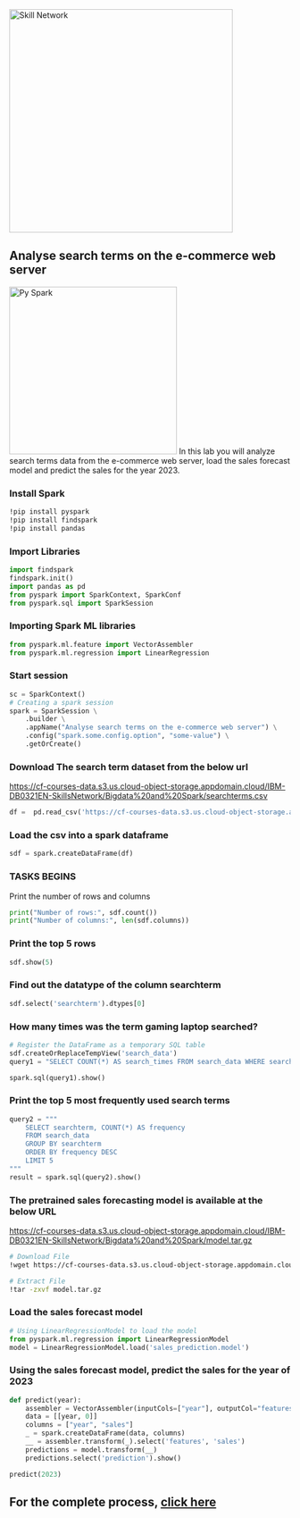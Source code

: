 <img src="https://cf-courses-data.s3.us.cloud-object-storage.appdomain.cloud/IBM-DB0321EN-SkillsNetwork/images/IDSN-logo.png" alt="Skill Network" width="400px">


## Analyse search terms on the e-commerce web server
<img src="https://www.edureka.co/blog/wp-content/uploads/2018/07/PySpark-logo-1.jpeg" alt="Py Spark" width="300px">
In this lab you will  analyze search terms data from the e-commerce web server,  load the sales forecast model and predict the sales for the year 2023.

### Install Spark
```bash
!pip install pyspark
!pip install findspark
!pip install pandas
```
### Import Libraries
```python
import findspark
findspark.init()
import pandas as pd
from pyspark import SparkContext, SparkConf
from pyspark.sql import SparkSession
```
### Importing Spark ML libraries
```python
from pyspark.ml.feature import VectorAssembler
from pyspark.ml.regression import LinearRegression
```


### Start session
```python
sc = SparkContext()
# Creating a spark session
spark = SparkSession \
    .builder \
    .appName("Analyse search terms on the e-commerce web server") \
    .config("spark.some.config.option", "some-value") \
    .getOrCreate()
```
### Download The search term dataset from the below url
https://cf-courses-data.s3.us.cloud-object-storage.appdomain.cloud/IBM-DB0321EN-SkillsNetwork/Bigdata%20and%20Spark/searchterms.csv

```python
df =  pd.read_csv('https://cf-courses-data.s3.us.cloud-object-storage.appdomain.cloud/IBM-DB0321EN-SkillsNetwork/Bigdata%20and%20Spark/searchterms.csv')
```

### Load the csv into a spark dataframe
```python
sdf = spark.createDataFrame(df)
```
### TASKS BEGINS
Print the number of rows and columns
```python
print("Number of rows:", sdf.count())
print("Number of columns:", len(sdf.columns))
```
### Print the top 5 rows
```python
sdf.show(5)
```
### Find out the datatype of the column searchterm
```python
sdf.select('searchterm').dtypes[0]
```
### How many times was the term gaming laptop searched?
```python
# Register the DataFrame as a temporary SQL table
sdf.createOrReplaceTempView('search_data')
query1 = "SELECT COUNT(*) AS search_times FROM search_data WHERE searchterm = 'gaming laptop'"

spark.sql(query1).show()
```
### Print the top 5 most frequently used search terms
```python
query2 = """
    SELECT searchterm, COUNT(*) AS frequency
    FROM search_data
    GROUP BY searchterm
    ORDER BY frequency DESC
    LIMIT 5
"""
result = spark.sql(query2).show()
```
### The pretrained sales forecasting model is available at the below URL
https://cf-courses-data.s3.us.cloud-object-storage.appdomain.cloud/IBM-DB0321EN-SkillsNetwork/Bigdata%20and%20Spark/model.tar.gz

``` bash
# Download File
!wget https://cf-courses-data.s3.us.cloud-object-storage.appdomain.cloud/IBM-DB0321EN-SkillsNetwork/Bigdata%20and%20Spark/model.tar.gz

# Extract File
!tar -zxvf model.tar.gz
```
### Load the sales forecast model
```python
# Using LinearRegressionModel to load the model
from pyspark.ml.regression import LinearRegressionModel
model = LinearRegressionModel.load('sales_prediction.model')
```
### Using the sales forecast model, predict the sales for the year of 2023
```python
def predict(year):
    assembler = VectorAssembler(inputCols=["year"], outputCol="features")
    data = [[year, 0]]
    columns = ["year", "sales"]
    _ = spark.createDataFrame(data, columns)
    __ = assembler.transform(_).select('features', 'sales')
    predictions = model.transform(__)
    predictions.select('prediction').show()

predict(2023)
```

## For the complete process, [click here](https://github.com/Makmurry/IBM-Data-Engineering-Professional-Certificate/blob/21b5c2f979fc13f42c71c4cfb0fad0f45811173c/Week6%20-%20Big%20Data%20Analytics%20With%20Spark/Spark_MLOps.ipynb)
